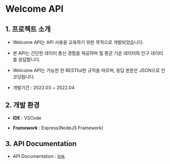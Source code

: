 # Welcome API
## 1. 프로젝트 소개
- Welcome API는 API 사용을 교육하기 위한 목적으로 개발되었습니다.

- 본 API는 간단한 데이터 통신 경험을 제공하며 월 평균 기온 데이터와 인구 데이터를 응답합니다.
  
- Welcome API는 가능한 한 RESTful한 규칙을 따르며, 응답 본문은 JSON으로 인코딩됩니다.

- 개발기간 : 2022.03 ~ 2022.04


## 2. 개발 환경
- <b>IDE</b> : VSCode

- <b>Framework</b> : Express(NodeJS Framework)

## 3. API Documentation

- API Documentation : [link](https://ninth-skate-f91.notion.site/Welcome-API-Documentation-7c967b437a534fe9891b8f8bec5de562#2f0bb37bba434f42927f9022e60c1a3f) 
